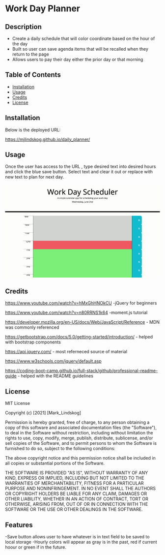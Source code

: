 # Work Day Planner

## Description

- Create a daily schedule that will color coordinate based on the hour of the day
- Built so user can save agenda items that will be recalled when they return to the page
- Allows users to pay their day either the prior day or that morning

## Table of Contents

- [Installation](#installation)
- [Usage](#usage)
- [Credits](#credits)
- [License](#license)

## Installation

Below is the deployed URL:

https://mjlindskog.github.io/daily_planner/

## Usage

Once the user has access to the URL , type desired text into desired hours and click the blue save button. Select text and clear it out or replace with new text to plan for next day.

![GIF showing 9-5 hourly breakdown with collor cordination](/assets/img/Work_Day_Scheduler.gif)

## Credits

https://www.youtube.com/watch?v=hMxGhHNOkCU -jQuery for beginners

https://www.youtube.com/watch?v=n80RRNS1k64 -moment.js tutorial

https://developer.mozilla.org/en-US/docs/Web/JavaScript/Reference - MDN was commonly referenced

https://getbootstrap.com/docs/5.0/getting-started/introduction/ - helped with bootstrap components

https://api.jquery.com/ - most referneced source of material

https://www.w3schools.com/jquery/default.asp

https://coding-boot-camp.github.io/full-stack/github/professional-readme-guide - helped with the README guidelines

## License

MIT License

Copyright (c) [2021] [Mark_Lindskog]

Permission is hereby granted, free of charge, to any person obtaining a copy
of this software and associated documentation files (the "Software"), to deal
in the Software without restriction, including without limitation the rights
to use, copy, modify, merge, publish, distribute, sublicense, and/or sell
copies of the Software, and to permit persons to whom the Software is
furnished to do so, subject to the following conditions:

The above copyright notice and this permission notice shall be included in all
copies or substantial portions of the Software.

THE SOFTWARE IS PROVIDED "AS IS", WITHOUT WARRANTY OF ANY KIND, EXPRESS OR
IMPLIED, INCLUDING BUT NOT LIMITED TO THE WARRANTIES OF MERCHANTABILITY,
FITNESS FOR A PARTICULAR PURPOSE AND NONINFRINGEMENT. IN NO EVENT SHALL THE
AUTHORS OR COPYRIGHT HOLDERS BE LIABLE FOR ANY CLAIM, DAMAGES OR OTHER
LIABILITY, WHETHER IN AN ACTION OF CONTRACT, TORT OR OTHERWISE, ARISING FROM,
OUT OF OR IN CONNECTION WITH THE SOFTWARE OR THE USE OR OTHER DEALINGS IN THE
SOFTWARE.

## Features

-Save button allows user to have whatever is in text field to be saved to local storage
-Hourly colors will appear as gray is in the past, red if current hoour or green if in the future.
